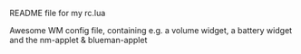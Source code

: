 README file for my rc.lua

Awesome WM config file, containing e.g. a volume widget, a battery widget and the nm-applet & blueman-applet
